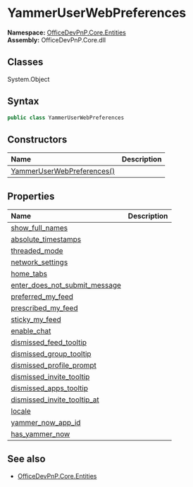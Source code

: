 # YammerUserWebPreferences

**Namespace:** [OfficeDevPnP.Core.Entities](OfficeDevPnP.Core.Entities.md)  
**Assembly:** OfficeDevPnP.Core.dll  
## Classes
System.Object  
## Syntax
```C#
public class YammerUserWebPreferences
```
## Constructors
|**Name**|**Description**|
|:-----|:-----|
| [YammerUserWebPreferences()](YammerUserWebPreferencesconstructor1details.md) | 
## Properties
|**Name**|**Description**|
|:-----|:-----|
| [show_full_names](YammerUserWebPreferences.show_full_names.md) | 
| [absolute_timestamps](YammerUserWebPreferences.absolute_timestamps.md) | 
| [threaded_mode](YammerUserWebPreferences.threaded_mode.md) | 
| [network_settings](YammerUserWebPreferences.network_settings.md) | 
| [home_tabs](YammerUserWebPreferences.home_tabs.md) | 
| [enter_does_not_submit_message](YammerUserWebPreferences.enter_does_not_submit_message.md) | 
| [preferred_my_feed](YammerUserWebPreferences.preferred_my_feed.md) | 
| [prescribed_my_feed](YammerUserWebPreferences.prescribed_my_feed.md) | 
| [sticky_my_feed](YammerUserWebPreferences.sticky_my_feed.md) | 
| [enable_chat](YammerUserWebPreferences.enable_chat.md) | 
| [dismissed_feed_tooltip](YammerUserWebPreferences.dismissed_feed_tooltip.md) | 
| [dismissed_group_tooltip](YammerUserWebPreferences.dismissed_group_tooltip.md) | 
| [dismissed_profile_prompt](YammerUserWebPreferences.dismissed_profile_prompt.md) | 
| [dismissed_invite_tooltip](YammerUserWebPreferences.dismissed_invite_tooltip.md) | 
| [dismissed_apps_tooltip](YammerUserWebPreferences.dismissed_apps_tooltip.md) | 
| [dismissed_invite_tooltip_at](YammerUserWebPreferences.dismissed_invite_tooltip_at.md) | 
| [locale](YammerUserWebPreferences.locale.md) | 
| [yammer_now_app_id](YammerUserWebPreferences.yammer_now_app_id.md) | 
| [has_yammer_now](YammerUserWebPreferences.has_yammer_now.md) | 
## See also
- [OfficeDevPnP.Core.Entities](OfficeDevPnP.Core.Entities.md)

